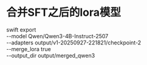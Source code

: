# 合并SFT之后的lora模型
swift export \
  --model Qwen/Qwen3-4B-Instruct-2507 \
  --adapters output/v1-20250927-221821/checkpoint-2 \
  --merge_lora true \
  --output_dir output/merged_qwen3